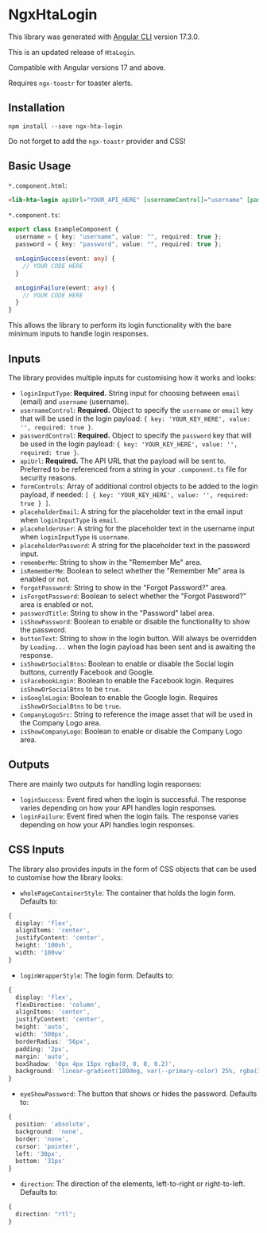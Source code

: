 # NgxHtaLogin

This library was generated with [Angular CLI](https://github.com/angular/angular-cli) version 17.3.0.

This is an updated release of `HtaLogin`.

Compatible with Angular versions 17 and above.

Requires `ngx-toastr` for toaster alerts.

## Installation

```
npm install --save ngx-hta-login
```

Do not forget to add the `ngx-toastr` provider and CSS!

## Basic Usage

`*.component.html`:

```html
<lib-hta-login apiUrl="YOUR_API_HERE" [usernameControl]="username" [passwordControl]="password" (loginSuccess)="onLoginSuccess($event)" (loginFailure)="onLoginFailure($event)" />
```

`*.component.ts`:

```ts
export class ExampleComponent {
  username = { key: "username", value: "", required: true };
  password = { key: "password", value: "", required: true };

  onLoginSuccess(event: any) {
    // YOUR CODE HERE
  }

  onLoginFailure(event: any) {
    // YOUR CODE HERE
  }
}
```

This allows the library to perform its login functionality with the bare minimum inputs to handle login responses.

## Inputs

The library provides multiple inputs for customising how it works and looks:

- `loginInputType`: **Required.** String input for choosing between `email` (email) and `username` (username).
- `usernameControl`: **Required.** Object to specify the `username` or `email` key that will be used in the login payload: `{ key: 'YOUR_KEY_HERE', value: '', required: true }`.
- `passwordControl`: **Required.** Object to specify the `password` key that will be used in the login payload: `{ key: 'YOUR_KEY_HERE', value: '', required: true }`.
- `apiUrl`: **Required.** The API URL that the payload will be sent to. Preferred to be referenced from a string in your `.component.ts` file for security reasons.
- `formControls`: Array of additional control objects to be added to the login payload, if needed: `[ { key: 'YOUR_KEY_HERE', value: '', required: true } ]`.
- `placeholderEmail`: A string for the placeholder text in the email input when `loginInputType` is `email`.
- `placeholderUser`: A string for the placeholder text in the username input when `loginInputType` is `username`.
- `placeholderPassword`: A string for the placeholder text in the password input.
- `rememberMe`: String to show in the "Remember Me" area.
- `isRememberMe`: Boolean to select whether the "Remember Me" area is enabled or not.
- `forgotPassword`: String to show in the "Forgot Password?" area.
- `isForgotPassword`: Boolean to select whether the "Forgot Password?" area is enabled or not.
- `passwordTitle`: String to show in the "Password" label area.
- `isShowPassword`: Boolean to enable or disable the functionality to show the password.
- `buttonText`: String to show in the login button. Will always be overridden by `Loading...` when the login payload has been sent and is awaiting the response.
- `isShowOrSocialBtns`: Boolean to enable or disable the Social login buttons, currently Facebook and Google.
- `isFacebookLogin`: Boolean to enable the Facebook login. Requires `isShowOrSocialBtns` to be `true`.
- `isGoogleLogin`: Boolean to enable the Google login. Requires `isShowOrSocialBtns` to be `true`.
- `CompanyLogoSrc`: String to reference the image asset that will be used in the Company Logo area.
- `isShowCompanyLogo`: Boolean to enable or disable the Company Logo area.

## Outputs

There are mainly two outputs for handling login responses:

- `loginSuccess`: Event fired when the login is successful. The response varies depending on how your API handles login responses.
- `loginFailure`: Event fired when the login fails. The response varies depending on how your API handles login responses.

## CSS Inputs

The library also provides inputs in the form of CSS objects that can be used to customise how the library looks:

- `wholePageContainerStyle`: The container that holds the login form. Defaults to:

```ts
{
  display: 'flex',
  alignItems: 'center',
  justifyContent: 'center',
  height: '100vh',
  width: '100vw'
}
```

- `loginWrapperStyle`: The login form. Defaults to:

```ts
{
  display: 'flex',
  flexDirection: 'column',
  alignItems: 'center',
  justifyContent: 'center',
  height: 'auto',
  width: '500px',
  borderRadius: '56px',
  padding: '2px',
  margin: 'auto',
  boxShadow: '0px 4px 15px rgba(0, 0, 0, 0.2)',
  background: 'linear-gradient(180deg, var(--primary-color) 25%, rgba(33, 150, 243, 0) 50%)'
}
```

- `eyeShowPassword`: The button that shows or hides the password. Defaults to:

```ts
{
  position: 'absolute',
  background: 'none',
  border: 'none',
  cursor: 'pointer',
  left: '30px',
  bottom: '31px'
}
```

- `direction`: The direction of the elements, left-to-right or right-to-left. Defaults to:

```ts
{
  direction: "rtl";
}
```
